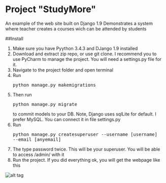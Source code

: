 # Project "StudyMore"
An example of the web site built on Django 1.9
Demonstrates a system where teacher creates a courses wich can be attended by students

##Install
1. Make sure you have Pyython 3.4.3 and DJango 1.9 installed
2. Download and extract zip repo, or use git clone. I recommend you to use PyCharm to manage the project. You will need a settings.py file for it.
3. Navigate to the project folder and open terminal
4. Run <pre>python manage.py makemigrations</pre> 
5. Then run <pre>python manage.py migrate</pre> to commit models to your DB. Note, Django uses sqlLite for default. I prefer MySQL. You can connect it in file settings.py
6. Run <pre>python manage.py createsuperuser --username [username] --email [anyemail]</pre>
7. The type password twice. This will be your superuser. You will be able to access /admin/ with it
8. Run the project. If you did everything ok, you will get the webpage like this

![alt tag](https://raw.github.com/NoxCaos/django_elective_courses/master/screenshot.png)